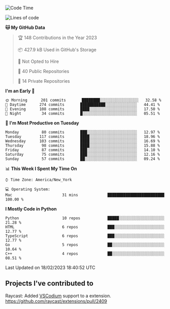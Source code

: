 <!--START_SECTION:waka-->
![Code Time](http://img.shields.io/badge/Code%20Time-244%20hrs%209%20mins-blue)

![Lines of code](https://img.shields.io/badge/From%20Hello%20World%20I%27ve%20Written-3%20Million%20lines%20of%20code-blue)

**🐱 My GitHub Data** 

> 🏆 148 Contributions in the Year 2023
 > 
> 📦 427.9 kB Used in GitHub's Storage 
 > 
> 🚫 Not Opted to Hire
 > 
> 📜 40 Public Repositories 
 > 
> 🔑 14 Private Repositories  
 > 
**I'm an Early 🐤** 

```text
🌞 Morning      201 commits       ████████░░░░░░░░░░░░░░░░░   32.58 % 
🌆 Daytime      274 commits       ███████████░░░░░░░░░░░░░░   44.41 % 
🌃 Evening      108 commits       ████░░░░░░░░░░░░░░░░░░░░░   17.50 % 
🌙 Night         34 commits       █░░░░░░░░░░░░░░░░░░░░░░░░   05.51 % 

```
📅 **I'm Most Productive on Tuesday** 

```text
Monday          80 commits       ███░░░░░░░░░░░░░░░░░░░░░░   12.97 % 
Tuesday        117 commits       ████░░░░░░░░░░░░░░░░░░░░░   18.96 % 
Wednesday      103 commits       ████░░░░░░░░░░░░░░░░░░░░░   16.69 % 
Thursday        98 commits       ████░░░░░░░░░░░░░░░░░░░░░   15.88 % 
Friday          87 commits       ███░░░░░░░░░░░░░░░░░░░░░░   14.10 % 
Saturday        75 commits       ███░░░░░░░░░░░░░░░░░░░░░░   12.16 % 
Sunday          57 commits       ██░░░░░░░░░░░░░░░░░░░░░░░   09.24 % 

```


📊 **This Week I Spent My Time On** 

```text
⌚︎ Time Zone: America/New_York

💻 Operating System: 
Mac                      31 mins             █████████████████████████   100.00 % 

```

**I Mostly Code in Python** 

```text
Python                   10 repos            █████░░░░░░░░░░░░░░░░░░░░   21.28 % 
HTML                     6 repos             ███░░░░░░░░░░░░░░░░░░░░░░   12.77 % 
TypeScript               6 repos             ███░░░░░░░░░░░░░░░░░░░░░░   12.77 % 
Go                       5 repos             ██░░░░░░░░░░░░░░░░░░░░░░░   10.64 % 
C++                      4 repos             ██░░░░░░░░░░░░░░░░░░░░░░░   08.51 % 

```



 Last Updated on 18/02/2023 18:40:52 UTC
<!--END_SECTION:waka-->

## Projects I've contributed to
Raycast: Added [VSCodium](https://github.com/VSCodium/vscodium) support to a extension. https://github.com/raycast/extensions/pull/2409
